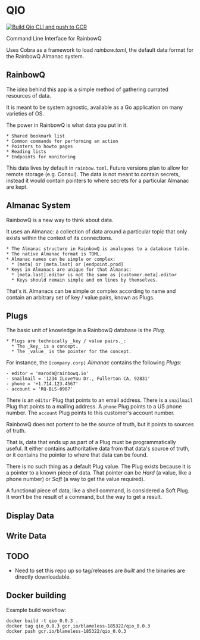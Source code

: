 # QIO

[![Build Qio CLI and push to GCR](https://github.com/rainbowqio/qio/actions/workflows/google.yaml/badge.svg)](https://github.com/rainbowqio/qio/actions/workflows/google.yaml)

Command Line Interface for RainbowQ

Uses Cobra as a framework to load _rainbow.toml_, the default data format for the RainbowQ Almanac system.

## RainbowQ

The idea behind this app is a simple method of gathering currated resources of data.

It is meant to be system agnostic, available as a Go application on many varieties of OS.

The power in RainbowQ is what data you put in it.

    * Shared bookmark list
    * Common commands for performing an action
    * Pointers to howto pages
    * Reading lists
    * Endpoints for monitoring

This data lives by default in `rainbow.toml`. Future versions plan to allow for remote storage (e.g. Consul). The data is not meant to contain secrets, instead it would contain pointers to where secrets for a particular Almanac are kept.

## Almanac System

RainbowQ is a new way to think about data.

It uses an Almanac: a collection of data around a particular topic that only exists within the context of its connections.

    * The Almanac structure in RainbowQ is analogous to a database table.
    * The native Almanac format is TOML.
    * Almanac names can be simple or complex:
      * [meta] or [meta.last] or [endpoint.prod]
    * Keys in Almanacs are unique for that Almanac:
      * [meta.last].editor is not the same as [customer.meta].editor
      * Keys should remain simple and on lines by themselves.

That's it. Almanacs can be simple or complex according to name and contain an arbitrary set of key / value pairs, known as Plugs.

## Plugs

The basic unit of knowledge in a RainbowQ database is the *Plug*.

    * Plugs are technically _key / value pairs._:
      * The _key_ is a concept.
      * The _value_ is the pointer for the concept.

For instance, the `[company.corp]` *Almanac* contains the following *Plugs*:

    - editor = 'maroda@rainbowq.io'
    - snailmail = '1234 ILoveYou Dr., Fullerton CA, 92831'
    - phone = '+1.714.123.4567'
    - account = 'RQ-BLS-0987'

There is an `editor` Plug that points to an email address.
There is a `snailmail` Plug that points to a mailing address.
A `phone` Plug points to a US phone number.
The `account` Plug points to this customer's account number.

RainbowQ does not portent to be the source of truth, but it points to sources of truth.

That is, data that ends up as part of a Plug must be programmatically useful.
It either contains authoritative data from that data's source of truth,
or it contains the pointer to where that data can be found.

There is no such thing as a default Plug value. The Plug exists because it is a pointer to a known piece of data.
That pointer can be *Hard* (a value, like a phone number) or *Soft* (a way to get the value required).

A functional piece of data, like a shell command, is considered a Soft Plug.
It won't be the result of a command, but the way to get a result.

## Display Data

## Write Data

## TODO

* Need to set this repo up so tag/releases are *built* and the binaries are directly downloadable.

## Docker building

Example build workflow:

```shell
docker build -t qio_0.0.3 .
docker tag qio_0.0.3 gcr.io/blameless-185322/qio_0.0.3
docker push gcr.io/blameless-185322/qio_0.0.3
```

